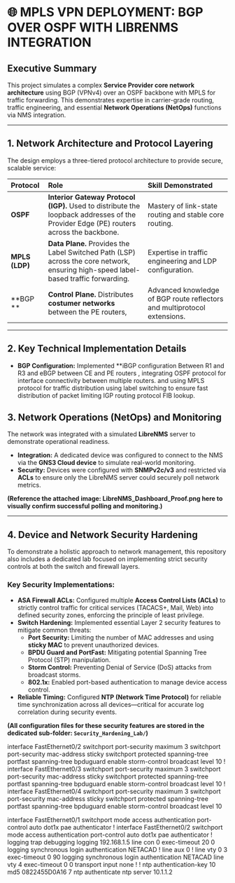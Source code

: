 # 🌐 MPLS VPN DEPLOYMENT: BGP OVER OSPF WITH LIBRENMS INTEGRATION

## Executive Summary
This project simulates a complex **Service Provider core network architecture** using BGP (VPNv4) over an OSPF backbone with MPLS for traffic forwarding. This demonstrates expertise in carrier-grade routing, traffic engineering, and essential **Network Operations (NetOps)** functions via NMS integration.

---

## 1. Network Architecture and Protocol Layering
The design employs a three-tiered protocol architecture to provide secure, scalable service:

| Protocol | Role | Skill Demonstrated |
| :--- | :--- | :--- |
| **OSPF** | **Interior Gateway Protocol (IGP).** Used to distribute the loopback addresses of the Provider Edge (PE) routers across the backbone. | Mastery of link-state routing and stable core routing. |
| **MPLS (LDP)** | **Data Plane.** Provides the Label Switched Path (LSP) across the core network, ensuring high-speed label-based traffic forwarding. | Expertise in traffic engineering and LDP configuration. |
| **BGP ** | **Control Plane.** Distributes **costumer networks** between the PE routers, | Advanced knowledge of BGP route reflectors and multiprotocol extensions. |

---

## 2. Key Technical Implementation Details

* **BGP Configuration:** Implemented **iBGP configuration Between R1 and R3 and eBGP between CE and PE routers , integrating OSPF protocol for interface connectivity between multiple routers. and using MPLS protocol for traffic distribution using label switching to ensure fast distribution of packet limiting IGP routing protocol FIB lookup. 

 
## 3. Network Operations (NetOps) and Monitoring

The network was integrated with a simulated **LibreNMS** server to demonstrate operational readiness.

* **Integration:** A dedicated device was configured to connect to the NMS via the **GNS3 Cloud device** to simulate real-world monitoring.
* **Security:** Devices were configured with **SNMPv2c/v3** and restricted via **ACLs** to ensure only the LibreNMS server could securely poll network metrics.

**(Reference the attached image: LibreNMS_Dashboard_Proof.png here to visually confirm successful polling and monitoring.)**

---
## 4. Device and Network Security Hardening

To demonstrate a holistic approach to network management, this repository also includes a dedicated lab focused on implementing strict security controls at both the switch and firewall layers.

### Key Security Implementations:

* **ASA Firewall ACLs:** Configured multiple **Access Control Lists (ACLs)** to strictly control traffic for critical services (TACACS+, Mail, Web) into defined security zones, enforcing the principle of least privilege.
* **Switch Hardening:** Implemented essential Layer 2 security features to mitigate common threats:
    * **Port Security:** Limiting the number of MAC addresses and using **sticky MAC** to prevent unauthorized devices.
    * **BPDU Guard and PortFast:** Mitigating potential Spanning Tree Protocol (STP) manipulation.
    * **Storm Control:** Preventing Denial of Service (DoS) attacks from broadcast storms.
    * **802.1x:** Enabled port-based authentication to manage device access control.
* **Reliable Timing:** Configured **NTP (Network Time Protocol)** for reliable time synchronization across all devices—critical for accurate log correlation during security events.

**(All configuration files for these security features are stored in the dedicated sub-folder: `Security_Hardening_Lab/`)**

interface FastEthernet0/2
 switchport port-security maximum 3
 switchport port-security mac-address sticky 
 switchport protected
 spanning-tree portfast
 spanning-tree bpduguard enable
 storm-control broadcast level 10
!
interface FastEthernet0/3
 switchport port-security maximum 3
 switchport port-security mac-address sticky 
 switchport protected
 spanning-tree portfast
 spanning-tree bpduguard enable
 storm-control broadcast level 10
!
interface FastEthernet0/4
 switchport port-security maximum 3
 switchport port-security mac-address sticky 
 switchport protected
 spanning-tree portfast
 spanning-tree bpduguard enable
 storm-control broadcast level 10

interface FastEthernet0/1
 switchport mode access
 authentication port-control auto
 dot1x pae authenticator
!
interface FastEthernet0/2
 switchport mode access
 authentication port-control auto
 dot1x pae authenticator
!
logging trap debugging
logging 192.168.1.5
line con 0
 exec-timeout 20 0
 logging synchronous
 login authentication NETACAD
!
line aux 0
!
line vty 0 3
 exec-timeout 0 90
 logging synchronous
 login authentication NETACAD
line vty 4
 exec-timeout 0 0
 transport input none
!
!
ntp authentication-key 10 md5 0822455D0A16 7
ntp authenticate
ntp server 10.1.1.2
